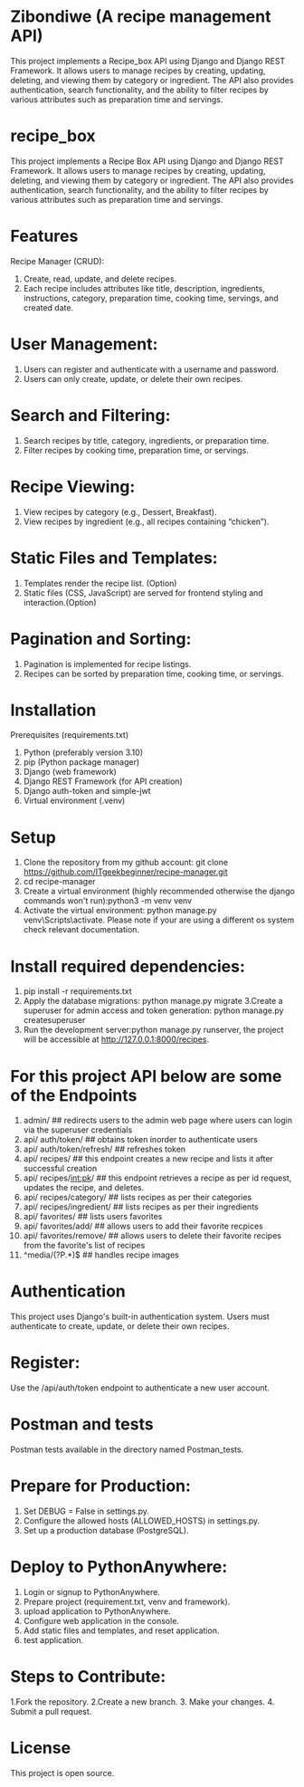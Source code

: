 # Zibondiwe (A recipe management API)
This project implements a Recipe_box API using Django and Django REST Framework. It allows users to manage recipes by creating, updating, deleting, and viewing them by category or ingredient. The API also provides authentication, search functionality, and the ability to filter recipes by various attributes such as preparation time and servings.

# recipe_box

This project implements a Recipe Box API using Django and Django REST Framework. It allows users to manage recipes by creating, updating, deleting, and viewing them by category or ingredient. The API also provides authentication, search functionality, and the ability to filter recipes by various attributes such as preparation time and servings.

# Features
Recipe Manager (CRUD):
1. Create, read, update, and delete recipes.
2. Each recipe includes attributes like title, description, ingredients, instructions, category, preparation time, cooking time, servings, and created date.

# User Management:
1. Users can register and authenticate with a username and password.
2. Users can only create, update, or delete their own recipes.

# Search and Filtering:
1. Search recipes by title, category, ingredients, or preparation time.
2. Filter recipes by cooking time, preparation time, or servings.

# Recipe Viewing:
1. View recipes by category (e.g., Dessert, Breakfast).
2. View recipes by ingredient (e.g., all recipes containing “chicken”).

# Static Files and Templates:
1. Templates render the recipe list. (Option)
2. Static files (CSS, JavaScript) are served for frontend styling and interaction.(Option)

# Pagination and Sorting:
1. Pagination is implemented for recipe listings.
2. Recipes can be sorted by preparation time, cooking time, or servings.

# Installation
Prerequisites (requirements.txt)

1. Python (preferably version 3.10)
2. pip (Python package manager)
3. Django (web framework)
4. Django REST Framework (for API creation)
5. Django auth-token and simple-jwt
6. Virtual environment (.venv)

# Setup
1. Clone the repository from my github account:
git clone https://github.com/ITgeekbeginner/recipe-manager.git
2. cd recipe-manager
3. Create a virtual environment (highly recommended otherwise the django commands won't run):python3 -m venv venv
4. Activate the virtual environment: python manage.py venv\Scripts\activate. Please note if your are using a different os system check relevant documentation.

# Install required dependencies:
1. pip install -r requirements.txt
2. Apply the database migrations: python manage.py migrate
3.Create a superuser for admin access and token generation: python manage.py createsuperuser
4. Run the development server:python manage.py runserver, the project will be accessible at http://127.0.0.1:8000/recipes. 

# For this project API below are some of the Endpoints
1. admin/ ## redirects users to the admin web page where users can login via the superuser credentials 
2. api/ auth/token/ ## obtains token inorder to authenticate users
3. api/ auth/token/refresh/ ## refreshes token
4. api/ recipes/ ## this endpoint creates a new recipe and lists it after successful creation
5. api/ recipes/<int:pk>/ ## this endpoint retrieves a recipe as per id request, updates the recipe, and deletes.
6. api/ recipes/category/ ## lists recipes as per their categories
7. api/ recipes/ingredient/ ## lists recipes as per their ingredients
8. api/ favorites/ ## lists users favorites
9. api/ favorites/add/ ## allows users to add their favorite recpices
10. api/ favorites/remove/ ## allows users to delete their favorite recipes from the favorite's list of recipes
11. ^media/(?P<path>.*)$ ## handles recipe images

# Authentication
This project uses Django's built-in authentication system. Users must authenticate to create, update, or delete their own recipes.

# Register:
Use the /api/auth/token endpoint to authenticate a new user account.

# Postman and tests
Postman tests available in the directory named Postman_tests.

# Prepare for Production:
1. Set DEBUG = False in settings.py.
2. Configure the allowed hosts (ALLOWED_HOSTS) in settings.py.
3. Set up a production database (PostgreSQL).

# Deploy to PythonAnywhere:
1. Login or signup to PythonAnywhere.
2. Prepare project (requirement.txt, venv and framework).
3. upload application to PythonAnywhere.
4. Configure web application in the console.
5. Add static files and templates, and reset application.
6. test application.

# Steps to Contribute:
1.Fork the repository.
2.Create a new branch.
3. Make your changes.
4. Submit a pull request.

# License
This project is open source.
